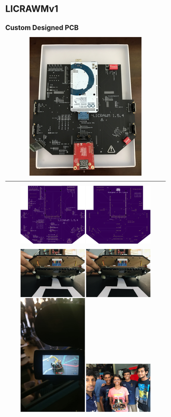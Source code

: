 # LICRAWMv1


## Custom Designed PCB
<p align="center">
 <img src="img/summary.jpg" width="70%"/>
 </p>
 

 <hr>
 
<p align="center">
  <tr>
    <td> <img src="img/9bce091a6496b01e20e28a16b17239b5.png" width="40%"/> </td>
    <td>  <img src="img/a180725e38f12c07dc380e0604d5f208.png" width="40%"/></td>
   </tr>
</p>

<p align="center">
  <tr>
    <td> <img src="img/IMG_5743.jpg" width="40%"/> </td>
    <td>  <img src="img/IMG_5743.jpg" width="40%"/></td>
   </tr>
 
  <tr>
    <td> <img src="img/WhatsApp Image 2019-07-26 at 16.08.40.jpeg" width="40%"/> </td>
    <td>  <img src="img/WhatsApp Image 2019-07-26 at 14.07.43.jpeg" width="40%"/></td>
   </tr>
</p>
